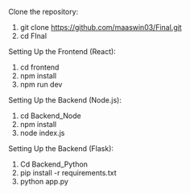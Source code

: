 Clone the repository:
1. git clone https://github.com/maaswin03/Final.git
2. cd FInal

Setting Up the Frontend (React):
1. cd frontend
2. npm install
3. npm run dev 

Setting Up the Backend (Node.js):
1. cd Backend_Node
2. npm install
3. node index.js

Setting Up the Backend (Flask):
1. Cd Backend_Python
2. pip install -r requirements.txt
3. python app.py
